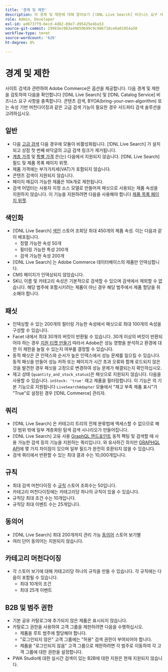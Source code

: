 ```yaml
---
title: '경계 및 제한'
description: 의 경계 및 제한에 대해 알아보기 [!DNL Live Search] 비즈니스 요구 사항을 충족하도록 보장합니다.
role: Admin, Developer
exl-id: ad6737f9-6ecd-4d82-89e7-d95425e4ba53
source-git-commit: 29983ec083a49859b99c9c906710ce0a01054a50
workflow-type: tm+mt
source-wordcount: '626'
ht-degree: 0%

---
```


# 경계 및 제한

사이트 검색과 관련하여 Adobe Commerce은 옵션을 제공합니다. 다음 경계 및 제한을 검토하여 다음을 확인합니다 [!DNL Live Search] 및 [!DNL Catalog Service] 비즈니스 요구 사항을 충족합니다. 콘텐츠 검색, BYOA(bring-your-own-algorithm) 또는 속성 기반 머천다이징과 같은 고급 검색 기능이 필요한 경우 서드파티 검색 솔루션을 고려하십시오.

## 일반

- 다음 [고급 검색](https://experienceleague.adobe.com/en/docs/commerce-admin/catalog/catalog/search/search) 다음 경우에 모듈이 비활성화됩니다. [!DNL Live Search] 가 설치되고 상점 첫 번째 바닥글의 고급 검색 링크가 제거됩니다.
- [계층 가격](https://experienceleague.adobe.com/en/docs/commerce-admin/catalog/products/pricing/product-price-tier) 및 [특별 가격](https://experienceleague.adobe.com/en/docs/commerce-admin/catalog/products/pricing/product-price-special) 은(는) 다음에서 지원되지 않습니다. [!DNL Live Search] 필드 및 제품 목록 페이지 위젯.
- 제품 가격에는 부가가치세(VAT)가 포함되지 않습니다.
- 콘텐츠 검색이 지원되지 않습니다.
- 페이지 매김이 가능한 제품은 10k개로 제한됩니다.
- 검색 어댑터는 사용자 지정 소스 모델로 만들어져 패싯으로 사용되는 제품 속성을 지원하지 않습니다. 이 기능을 지원하려면 다음을 사용해야 합니다 [제품 목록 페이지 위젯](plp-styling.md).

## 색인화

- [!DNL Live Search] [색인](indexing.md) 스토어 조회당 최대 450개의 제품 속성. 이는 다음과 같이 배포됩니다.
   - 정렬 가능한 속성 50개
   - 필터링 가능한 특성 200개
   - 검색 가능한 속성 200개
- [!DNL Live Search] 는 Adobe Commerce 데이터베이스의 제품만 인덱싱합니다.
- CMS 페이지가 인덱싱되지 않았습니다.
- SKU, 이름 및 카테고리 속성은 기본적으로 검색할 수 있으며 검색에서 제외할 수 없습니다. 해당 범주에 포함시키려는 제품이 아닌 경우 해당 범주에서 제품 할당을 취소해야 합니다.

## 패싯

- 인덱싱할 수 있는 200개의 필터링 가능한 속성에서 패싯으로 최대 100개의 속성을 구성할 수 있습니다.
- Facet 내에서 최대 30개의 버킷이 반환될 수 있습니다. 30개 이상의 버킷이 반환되어야 하는 경우 [지원 티켓 만들기](https://experienceleague.adobe.com/en/docs/commerce-knowledge-base/kb/help-center-guide/magento-help-center-user-guide) 따라서 Adobe은 성능 영향을 분석하고 환경에 대한 이 제한을 늘릴 수 있는지 여부를 결정할 수 있습니다.
- 동적 패싯은 큰 인덱스와 순서가 높은 인덱스에서 성능 문제를 일으킬 수 있습니다. 동적 패싯을 만들어 성능 저하 또는 페이지가 시간 초과 오류와 함께 로드되지 않은 것을 발견한 경우 패싯을 고정으로 변경하여 성능 문제가 해결되는지 확인하십시오.
- 재고 상태 (`quantity_and_stock_status`)은 패싯으로 지원되지 않습니다. 다음을 사용할 수 있습니다. `inStock: 'true'` 재고 제품을 필터링합니다. 이 기능은 의 기본 기능으로 지원됩니다 `LiveSearchAdapter` 모듈에서 &quot;재고 부족 제품 표시&quot;가 &quot;True&quot;로 설정된 경우 [!DNL Commerce] 관리자.

## 쿼리

- [!DNL Live Search] 은 카테고리 트리의 전체 분류법에 액세스할 수 없으므로 해당 범위 밖에 일부 계층화된 탐색 검색 시나리오가 만들어집니다.
- [!DNL Live Search] 고유 사용 [GraphQL 엔드포인트](https://developer.adobe.com/commerce/services/graphql/live-search/) 동적 팩팅 및 검색할 때 사용 가능한 검색 등의 기능을 지원하는 쿼리입니다. 와 유사하긴 하지만 [GRAPHQL API](https://developer.adobe.com/commerce/webapi/graphql/)에 몇 가지 차이점이 있으며 일부 필드가 완전히 호환되지 않을 수 있습니다.
- 검색 쿼리에서 반환할 수 있는 최대 결과 수는 10,000개입니다.

## 규칙

- 최대 검색 머천다이징 수 [규칙](rules.md) 스토어 조회수는 50입니다.
- 카테고리 머천다이징에는 카테고리당 하나의 규칙이 있을 수 있습니다.
- 규칙당 최대 조건 수는 10개입니다.
- 규칙당 최대 이벤트 수는 25개입니다.

## 동의어

- [!DNL Live Search] 최대 200개까지 관리 가능 [동의어](synonyms.md) 스토어 보기별
- 여러 단어 동의어는 지원되지 않습니다.

## 카테고리 머천다이징

- 각 스토어 보기에 대해 카테고리당 하나의 규칙을 만들 수 있습니다. 각 규칙에는 다음이 포함될 수 있습니다.
   - 최대 10개의 조건
   - 최대 25개 이벤트

## B2B 및 범주 권한

- 기본 공유 카탈로그에 추가되지 않은 제품은 표시되지 않습니다.
- 카탈로그 권한을 사용하여 고객 그룹을 제한하려면 다음을 수행하십시오.
   - 제품을 루트 범주에 할당해야 합니다.
   - &quot;로그인되지 않은&quot; 고객 그룹에는 &quot;허용&quot; 검색 권한이 부여되어야 합니다.
   - 제품을 &quot;로그인되지 않음&quot; 고객 그룹으로 제한하려면 각 범주로 이동하여 각 고객 그룹에 대한 권한을 설정합니다.
- PWA Studio에 대한 실시간 검색이 있는 B2B에 대한 지원은 현재 지원되지 않습니다.
